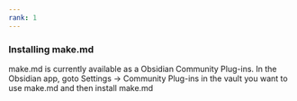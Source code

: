 ```yaml
---
rank: 1
---
```

### Installing make.md
make.md is currently available as a Obsidian Community Plug-ins. In the Obsidian app, goto Settings -> Community Plug-ins in the vault you want to use make.md and then install make.md